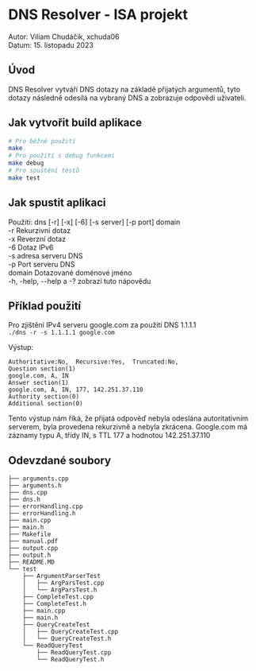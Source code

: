 # DNS Resolver - ISA projekt
Autor: Viliam Chudáčik, xchuda06\
Datum: 15. listopadu 2023
## Úvod
DNS Resolver vytváří DNS dotazy na základě přijatých argumentů, tyto dotazy následně odesílá na vybraný DNS a zobrazuje odpovědi uživateli.

## Jak vytvořit build aplikace
```sh
# Pro běžné použití
make
# Pro použití s debug funkcemi
make debug
# Pro spuštění testů
make test
```
## Jak spustit aplikaci
Použití: dns [-r] [-x] [-6] [-s server] [-p port] domain\
    -r Rekurzivní dotaz\
    -x Reverzní dotaz\
    -6 Dotaz IPv6\
    -s adresa serveru DNS\
    -p Port serveru DNS\
    domain Dotazované doménové jméno\
    -h, -help, --help a -? zobrazí tuto nápovědu

## Příklad použití
Pro zjištění IPv4 serveru google.com za použití DNS 1.1.1.1\
`./dns -r -s 1.1.1.1 google.com`

Výstup:
```
Authoritative:No,  Recursive:Yes,  Truncated:No, 
Question section(1)
google.com, A, IN
Answer section(1)
google.com, A, IN, 177, 142.251.37.110
Authority section(0)
Additional section(0)
```

Tento výstup nám říká, že přijatá odpověď nebyla odeslána autoritativním serverem, byla provedena rekurzivně a nebyla zkrácena.
Google.com má záznamy typu A, třídy IN, s TTL 177 a hodnotou 142.251.37.110

## Odevzdané soubory
```.
├── arguments.cpp
├── arguments.h
├── dns.cpp
├── dns.h
├── errorHandling.cpp
├── errorHandling.h
├── main.cpp
├── main.h
├── Makefile
├── manual.pdf
├── output.cpp
├── output.h
├── README.MD
└── test
    ├── ArgumentParserTest
    │   ├── ArgParsTest.cpp
    │   └── ArgParsTest.h
    ├── CompleteTest.cpp
    ├── CompleteTest.h
    ├── main.cpp
    ├── main.h
    ├── QueryCreateTest
    │   ├── QueryCreateTest.cpp
    │   └── QueryCreateTest.h
    └── ReadQueryTest
        ├── ReadQueryTest.cpp
        └── ReadQueryTest.h
```